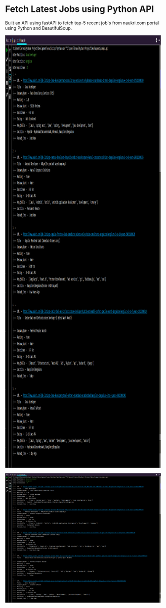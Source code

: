 # Fetch Latest Jobs using Python API
Built an API using fastAPI to fetch top-5 recent job's from naukri.com portal using Python and BeautifulSoup.

<p align="center">
  <img class="center" src ="/sample/img.png" alt="Drawing" style="width : 800px; height : 1400px">
</p>

![ScreenShot](/sample/img.png)
